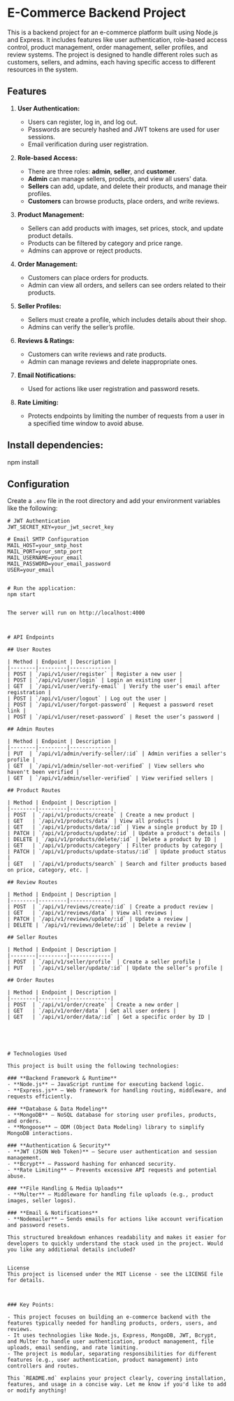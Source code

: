 # E-Commerce Backend Project

This is a backend project for an e-commerce platform built using Node.js and Express. It includes features like user authentication, role-based access control, product management, order management, seller profiles, and review systems. The project is designed to handle different roles such as customers, sellers, and admins, each having specific access to different resources in the system.

## Features

1. **User Authentication:**
   - Users can register, log in, and log out.
   - Passwords are securely hashed and JWT tokens are used for user sessions.
   - Email verification during user registration.

2. **Role-based Access:**
   - There are three roles: **admin**, **seller**, and **customer**.
   - **Admin** can manage sellers, products, and view all users' data.
   - **Sellers** can add, update, and delete their products, and manage their profiles.
   - **Customers** can browse products, place orders, and write reviews.

3. **Product Management:**
   - Sellers can add products with images, set prices, stock, and update product details.
   - Products can be filtered by category and price range.
   - Admins can approve or reject products.

4. **Order Management:**
   - Customers can place orders for products.
   - Admin can view all orders, and sellers can see orders related to their products.

5. **Seller Profiles:**
   - Sellers must create a profile, which includes details about their shop.
   - Admins can verify the seller’s profile.

6. **Reviews & Ratings:**
   - Customers can write reviews and rate products.
   - Admin can manage reviews and delete inappropriate ones.

7. **Email Notifications:**
   - Used for actions like user registration and password resets.

8. **Rate Limiting:**
   - Protects endpoints by limiting the number of requests from a user in a specified time window to avoid abuse.




## Install dependencies:
npm install


## Configuration

Create a `.env` file in the root directory and add your environment variables like the following:

```env
# JWT Authentication
JWT_SECRET_KEY=your_jwt_secret_key

# Email SMTP Configuration
MAIL_HOST=your_smtp_host
MAIL_PORT=your_smtp_port
MAIL_USERNAME=your_email
MAIL_PASSWORD=your_email_password
USER=your_email


# Run the application:
npm start


The server will run on http://localhost:4000



# API Endpoints

## User Routes

| Method | Endpoint | Description |
|--------|---------|-------------|
| POST | `/api/v1/user/register` | Register a new user |
| POST | `/api/v1/user/login` | Login an existing user |
| GET  | `/api/v1/user/verify-email` | Verify the user’s email after registration |
| POST | `/api/v1/user/logout` | Log out the user |
| POST | `/api/v1/user/forgot-password` | Request a password reset link |
| POST | `/api/v1/user/reset-password` | Reset the user’s password |

## Admin Routes

| Method | Endpoint | Description |
|--------|---------|-------------|
| PUT  | `/api/v1/admin/verify-seller/:id` | Admin verifies a seller's profile |
| GET  | `/api/v1/admin/seller-not-verified` | View sellers who haven't been verified |
| GET  | `/api/v1/admin/seller-verified` | View verified sellers |

## Product Routes

| Method | Endpoint | Description |
|--------|---------|-------------|
| POST  | `/api/v1/products/create` | Create a new product |
| GET   | `/api/v1/products/data` | View all products |
| GET   | `/api/v1/products/data/:id` | View a single product by ID |
| PATCH | `/api/v1/products/update/:id` | Update a product's details |
| DELETE | `/api/v1/products/delete/:id` | Delete a product by ID |
| GET   | `/api/v1/products/category` | Filter products by category |
| PATCH | `/api/v1/products/update-status/:id` | Update product status |
| GET   | `/api/v1/products/search` | Search and filter products based on price, category, etc. |

## Review Routes

| Method | Endpoint | Description |
|--------|---------|-------------|
| POST  | `/api/v1/reviews/create/:id` | Create a product review |
| GET   | `/api/v1/reviews/data` | View all reviews |
| PATCH | `/api/v1/reviews/update/:id` | Update a review |
| DELETE | `/api/v1/reviews/delete/:id` | Delete a review |

## Seller Routes

| Method | Endpoint | Description |
|--------|---------|-------------|
| POST  | `/api/v1/seller/profile` | Create a seller profile |
| PUT   | `/api/v1/seller/update/:id` | Update the seller’s profile |

## Order Routes

| Method | Endpoint | Description |
|--------|---------|-------------|
| POST  | `/api/v1/order/create` | Create a new order |
| GET   | `/api/v1/order/data` | Get all user orders |
| GET   | `/api/v1/order/data/:id` | Get a specific order by ID |





# Technologies Used

This project is built using the following technologies:

### **Backend Framework & Runtime**
- **Node.js** – JavaScript runtime for executing backend logic.
- **Express.js** – Web framework for handling routing, middleware, and requests efficiently.

### **Database & Data Modeling**
- **MongoDB** – NoSQL database for storing user profiles, products, and orders.
- **Mongoose** – ODM (Object Data Modeling) library to simplify MongoDB interactions.

### **Authentication & Security**
- **JWT (JSON Web Token)** – Secure user authentication and session management.
- **Bcrypt** – Password hashing for enhanced security.
- **Rate Limiting** – Prevents excessive API requests and potential abuse.

### **File Handling & Media Uploads**
- **Multer** – Middleware for handling file uploads (e.g., product images, seller logos).

### **Email & Notifications**
- **Nodemailer** – Sends emails for actions like account verification and password resets.

This structured breakdown enhances readability and makes it easier for developers to quickly understand the stack used in the project. Would you like any additional details included?


License
This project is licensed under the MIT License - see the LICENSE file for details.



### Key Points:

- This project focuses on building an e-commerce backend with the features typically needed for handling products, orders, users, and reviews.
- It uses technologies like Node.js, Express, MongoDB, JWT, Bcrypt, and Multer to handle user authentication, product management, file uploads, email sending, and rate limiting.
- The project is modular, separating responsibilities for different features (e.g., user authentication, product management) into controllers and routes.

This `README.md` explains your project clearly, covering installation, features, and usage in a concise way. Let me know if you'd like to add or modify anything!


